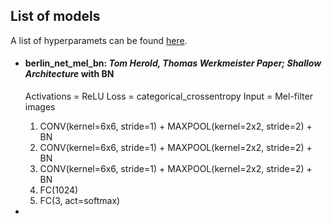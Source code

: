 ## List of models

A list of hyperparamets can be found [here](potential_hyperparameters.md).

- #### berlin_net_mel_bn: *Tom Herold, Thomas Werkmeister Paper; Shallow Architecture* with BN

  Activations = ReLU
  Loss = categorical_crossentropy
  Input = Mel-filter images

  1. CONV(kernel=6x6, stride=1)  + MAXPOOL(kernel=2x2, stride=2) + BN
  2. CONV(kernel=6x6, stride=1) + MAXPOOL(kernel=2x2, stride=2) + BN
  3. CONV(kernel=6x6, stride=1) + MAXPOOL(kernel=2x2, stride=2) + BN
  4. FC(1024)
  5. FC(3, act=softmax)

- 

